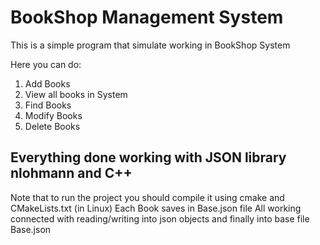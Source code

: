 # BookShop Management System

This is a simple program that simulate working in BookShop System

Here you can do:

1. Add Books
2. View all books in System
3. Find Books
4. Modify Books
5. Delete Books

## Everything done working with JSON library nlohmann and C++
Note that to run the project you should compile it using cmake and CMakeLists.txt (in Linux)
Each Book saves in Base.json file 
All working connected with reading/writing into json objects and finally into base file Base.json
